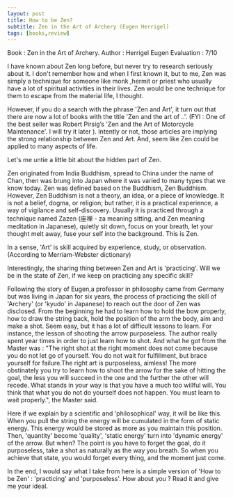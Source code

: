 ```yaml
---
layout: post
title: How to be Zen?
subtitle: Zen in the Art of Archery (Eugen Herrigel)
tags: [books,review]
---
```


Book : Zen in the Art of Archery.
Author : Herrigel Eugen
Evaluation : 7/10

I have known about Zen long before, but never try to research seriously about it. I don't remember how and when I first known it, but to me, Zen was simply a technique for someone like monk ,hermit or priest who usually have a lot of spiritual activities in their lives. Zen would be one technique for them to escape from the material life, I thought.

However, if you do a search with the phrase 'Zen and Art', it turn out that there are now a lot of books with the title 'Zen and the art of ..'. (FYI : One of the best seller was Robert Pirsig’s 'Zen and the Art of Motorcycle Maintenance'. I will try it later ). Intently or not, those articles are implying the strong relationship between Zen and Art. And, seem like Zen could be applied to many aspects of life.

Let's me untie a little bit about the hidden part of Zen.

Zen originated from India Buddhism, spread to China under the name of Chan, then was brung into Japan where it was varied to many types that we know today. Zen was defined based on the Buddhism, Zen Buddhism. However, Zen Buddhism is not a theory, an idea, or a piece of knowledge. It is not a belief, dogma, or religion; but rather, it is a practical experience, a way of vigilance and self-discovery. Usually it is practiced through a technique named Zazen (座禅 - za meaning sitting, and Zen meaning meditation in Japanese), quietly sit down, focus on your breath, let your thought melt away, fuse your self into the background. This is Zen.

In a sense, 'Art' is skill acquired by experience, study, or observation. (According to Merriam-Webster dictionary)

Interestingly, the sharing thing between Zen and Art is 'practicing'. Will we be in the state of Zen, if we keep on practicing any specific skill?

Following the story of Eugen,a professor in philosophy came from Germany but was living in Japan for six years, the process of practicing the skill of 'Archery' (or 'kyudo' in Japanese) to reach out the door of Zen was disclosed. From the beginning he had to learn how to hold the bow properly, how to draw the string back, hold the position of the arm the body, aim and make a shot. Seem easy, but it has a lot of difficult lessons to learn. For instance, the lesson of shooting the arrow purposeless. The author really spent year times in order to just learn how to shot. And what he got from the Master was :
"The right shot at the right moment does not come because you do not let go of yourself. You do not wait for fulfillment, but brace yourself for failure.The right art is purposeless, aimless! The more obstinately you try to learn how to shoot the arrow for the sake of hitting the goal, the less you will succeed in the one and the further the other will recede. What stands in your way is that you have a much too willful will. You think that what you do not do yourself does not happen. You must learn to wait properly.", the Master said.

Here if we explain by a scientific and 'philosophical' way, it will be like this. When you pull the string the energy will be cumulated in the form of static energy. This energy would be stored as more as you maintain this position. Then, 'quantity' become 'quality', 'static energy' turn into 'dynamic energy' of the arrow. But when? The point is you have to forget the goal, do it purposeless, take a shot as naturally as the way you breath. So when you achieve that state, you would forget every thing, and the moment just come.

In the end, I would say what I take from here is a simple version of 'How to be Zen' : 'practicing' and 'purposeless'. How about you ? Read it and give me your ideal.
